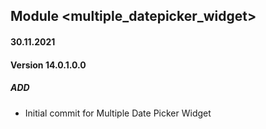 ## Module <multiple_datepicker_widget>

#### 30.11.2021
#### Version 14.0.1.0.0
##### ADD
- Initial commit for Multiple Date Picker Widget
